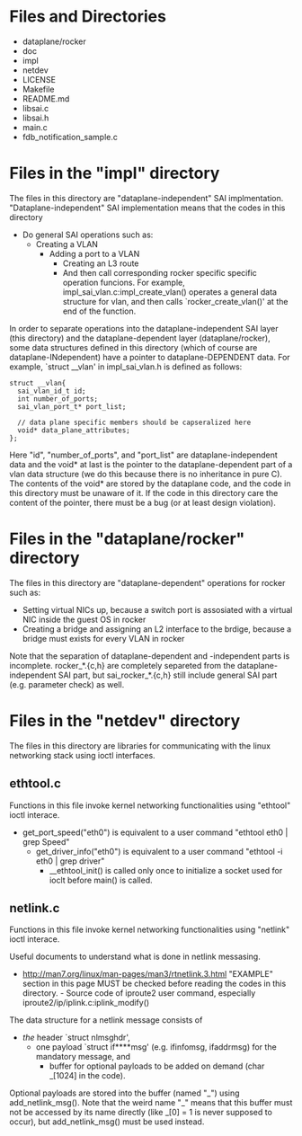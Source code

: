 # Files and Directories
- dataplane/rocker
- doc
- impl
- netdev
- LICENSE
- Makefile
- README.md
- libsai.c
- libsai.h
- main.c
- fdb_notification_sample.c

# Files in the "impl" directory
The files in this directory are "dataplane-independent" SAI implmentation.
"Dataplane-independent" SAI implementation means that the codes in this directory
- Do general SAI operations such as:
  - Creating a VLAN
    - Adding a port to a VLAN
      - Creating an L3 route
      - And then call corresponding rocker specific specific operation funcions.
      For example, impl_sai_vlan.c:impl_create_vlan() operates a general data structure for vlan, and then calls `rocker_create_vlan()' at the end of the function.

In order to separate operations into the dataplane-independent SAI layer (this directory) and the dataplane-dependent layer (dataplane/rocker),
some data structures defined in this directory (which of course are dataplane-INdependent) have a pointer to dataplane-DEPENDENT data.
For example, `struct __vlan' in impl_sai_vlan.h is defined as follows:

    struct __vlan{
      sai_vlan_id_t id;
      int number_of_ports;
      sai_vlan_port_t* port_list;
      
      // data plane specific members should be capseralized here
      void* data_plane_attributes;
    };

Here "id", "number_of_ports", and "port_list" are dataplane-independent data and the void* at last is the pointer to the dataplane-dependent part of a vlan data structure (we do this because there is no inheritance in pure C).
The contents of the void* are stored by the dataplane code, and the code in this directory must be unaware of it.
If the code in this directory care the content of the pointer, there must be a bug (or at least design violation).

# Files in the "dataplane/rocker" directory
The files in this directory are "dataplane-dependent" operations for rocker such as:
- Setting virtual NICs up, because a switch port is assosiated with a virtual NIC inside the guest OS in rocker
- Creating a bridge and assigning an L2 interface to the brdige, because a bridge must exists for every VLAN in rocker

Note that the separation of dataplane-dependent and -independent parts is incomplete.
rocker\_\*.{c,h} are completely separeted from the dataplane-independent SAI part,
but sai_rocker\_\*.{c,h} still include general SAI part (e.g. parameter check) as well.

# Files in the "netdev" directory
The files in this directory are libraries for communicating with the linux networking stack using ioctl interfaces.

## ethtool.c
Functions in this file invoke kernel networking functionalities using "ethtool" ioctl interace.
  - get_port_speed("eth0") is equivalent to a user command "ethtool eth0 | grep Speed"
    - get_driver_info("eth0") is equivalent to a user command "ethtool -i eth0 | grep driver"
      - \_\_ethtool\_init() is called only once to initialize a socket used for ioclt before main() is called.

## netlink.c
Functions in this file invoke kernel networking functionalities using "netlink" ioctl interace.

Useful documents to understand what is done in netlink messasing.
  - http://man7.org/linux/man-pages/man3/rtnetlink.3.html
      "EXAMPLE" section in this page MUST be checked before reading the codes in this directory.
        - Source code of iproute2 user command, especially iproute2/ip/iplink.c:iplink\_modify()

The data structure for a netlink message consists of
  - *the* header `struct nlmsghdr',
    - one payload `struct if****msg' (e.g. ifinfomsg, ifaddrmsg) for the mandatory message, and
      - buffer for optional payloads to be added on demand (char \_[1024] in the code).

Optional payloads are stored into the buffer (named "\_") using add_netlink_msg().
Note that the weird name "\_" means that this buffer must not be accessed by its name directly (like \_[0] = 1 is never supposed to occur), but add_netlink_msg() must be used instead.